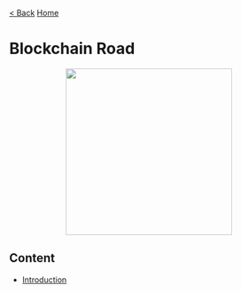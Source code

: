 [< Back](../README.md) [Home](../README.md)

# Blockchain Road

<img src="https://www.vjti-bct.in/img/blockchain.png" style="display:block;margin:auto" height="300">

## Content

-   [Introduction](./Introduction.md)

